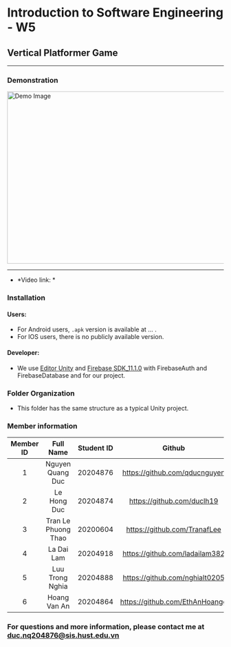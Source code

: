 # Introduction to Software Engineering - W5
## Vertical Platformer Game

---
### Demonstration

<img src="" alt="Demo Image" style="height: 400px; width:647px;">


--- 
- *Video link:  *



### Installation 
#### Users:
- For Android users,  ``.apk`` version is available at ... . 
- For IOS users, there is no publicly available version.

#### Developer:

-  We use [Editor Unity](https://unity.com/) and [Firebase SDK_11.1.0](https://husteduvn-my.sharepoint.com/:u:/g/personal/duc_nq204876_sis_hust_edu_vn/EX0vzO7iFNpLr3aO0zOZP4oBEQu5C9KzhNhIMcn2MdsCIw?e=tcxBPc) with FirebaseAuth and FirebaseDatabase and for our project.

### Folder Organization

- This folder has the same structure as a typical Unity project.

### Member information 

| Member ID | Full Name       | Student ID    |  Github|
| :--:|    :---:              |   :---:       | :---:|
| 1   | Nguyen Quang Duc      | 20204876      |https://github.com/qducnguyen|
| 2   | Le Hong Duc           | 20204874      |https://github.com/duclh19 |
| 3   | Tran Le Phuong Thao   | 20200604      |https://github.com/TranafLee |
| 4   | La Dai Lam            | 20204918      |https://github.com/ladailam382 |
| 5   | Luu Trong Nghia       | 20204888      |https://github.com/nghialt0205 |
| 6   | Hoang Van An       | 20204864      |https://github.com/EthAnHoangg |

### For questions and more information, please contact me at duc.nq204876@sis.hust.edu.vn